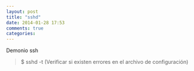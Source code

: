 ```yaml
---
layout: post
title: "sshd"
date: 2014-01-28 17:53
comments: true
categories: 
---
```

Demonio ssh

>$ sshd -t (Verificar si existen errores en el archivo de configuración)

